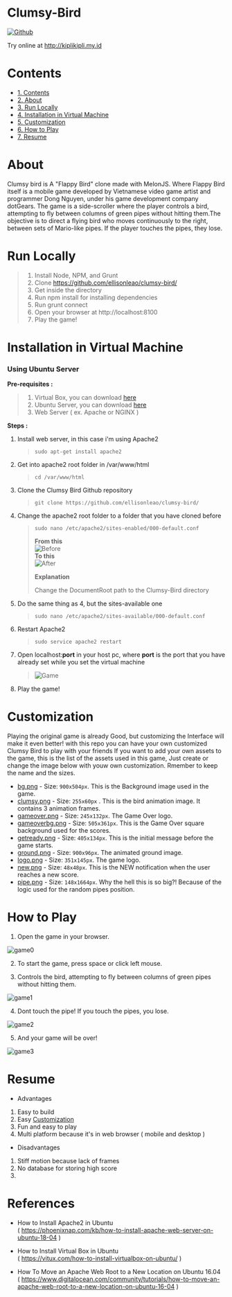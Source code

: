 # **Clumsy-Bird**

[![Github](https://img.shields.io/badge/Credit-Github-black)](https://github.com/ellisonleao/clumsy-bird)

Try online at http://kiplikipli.my.id

# Contents

- [1. Contents](#contents)
- [2. About](#about)
- [3. Run Locally](#run-locally)
- [4. Installation in Virtual Machine](#installation-in-virtual-machine)
- [5. Customization](#customization)
- [6. How to Play](#how-to-play)
- [7. Resume](#resume)

# About
Clumsy bird is A "Flappy Bird" clone made with MelonJS. Where Flappy Bird itself is a mobile game developed by Vietnamese video game artist and programmer Dong Nguyen, under his game development company dotGears. The game is a side-scroller where the player controls a bird, attempting to fly between columns of green pipes without hitting them.The objective is to direct a flying bird who moves continuously to the right, between sets of Mario-like pipes. If the player touches the pipes, they lose.  

# Run Locally

> 1. Install Node, NPM, and Grunt
> 2. Clone https://github.com/ellisonleao/clumsy-bird/
> 3. Get inside the directory
> 4. Run npm install for installing dependencies
> 5. Run grunt connect
> 6. Open your browser at http://localhost:8100
> 7. Play the game!

# Installation in Virtual Machine

### Using Ubuntu Server

**Pre-requisites :**

> 1. Virtual Box, you can download [here](https://www.virtualbox.org/wiki/Downloads)
> 2. Ubuntu Server, you can download [here](https://ubuntu.com/download/server)
> 3. Web Server ( ex. Apache or NGINX )

**Steps :**

1. Install web server, in this case i'm using Apache2
   > `sudo apt-get install apache2`
2. Get into apache2 root folder in /var/www/html
   > `cd /var/www/html`
3. Clone the Clumsy Bird Github repository
   > `git clone https://github.com/ellisonleao/clumsy-bird/`
4. Change the apache2 root folder to a folder that you have cloned before
   > `sudo nano /etc/apache2/sites-enabled/000-default.conf`
   >
   > **From this**  
   > ![Before](Before.png)  
   > **To this**  
   > ![After](After.png)
   >
   > **Explanation**
   >
   > Change the DocumentRoot path to the Clumsy-Bird directory
5. Do the same thing as 4, but the sites-available one
   > `sudo nano /etc/apache2/sites-available/000-default.conf`
6. Restart Apache2
   > `sudo service apache2 restart`
7. Open localhost:**port** in your host pc, where **port** is the port that you have already set while you set the virtual machine
   > ![Game](Game.png)
8. Play the game!

# Customization
Playing the original game is already Good, but customizing the Interface will make it even better! with this repo you can have your own customized Clumsy Bird to play with your friends
If you want to add your own assets to the game, this is the list of the assets used in this game, Just create or change the image below with youw own customization. Rmember to keep the name and the sizes.

- [bg.png](https://raw.githubusercontent.com/ellisonleao/clumsy-bird/gh-pages/data/img/bg.png) - Size: `900x504px`. This is the Background image used in the game.
- [clumsy.png](https://raw.githubusercontent.com/ellisonleao/clumsy-bird/gh-pages/data/img/clumsy.png) - Size: `255x60px` . This is the bird animation image. It contains 3 animation frames.
- [gameover.png](https://raw.githubusercontent.com/ellisonleao/clumsy-bird/gh-pages/data/img/gameover.png) - Size: `245x132px`. The Game Over logo.
- [gameoverbg.png](https://raw.githubusercontent.com/ellisonleao/clumsy-bird/gh-pages/data/img/gameoverbg.png) - Size: `505x361px`. This is the Game Over square background used for the scores.
- [getready.png](https://raw.githubusercontent.com/ellisonleao/clumsy-bird/gh-pages/data/img/getready.png) - Size: `405x134px`. This is the initial message before the game starts.
- [ground.png](https://raw.githubusercontent.com/ellisonleao/clumsy-bird/gh-pages/data/img/ground.png) - Size: `900x96px`. The animated ground image.
- [logo.png](https://raw.githubusercontent.com/ellisonleao/clumsy-bird/gh-pages/data/img/logo.png) - Size: `351x145px`. The game logo.
- [new.png](https://raw.githubusercontent.com/ellisonleao/clumsy-bird/gh-pages/data/img/new.png) - Size: `48x48px`. This is the NEW notification when the user reaches a new score.
- [pipe.png](https://raw.githubusercontent.com/ellisonleao/clumsy-bird/gh-pages/data/img/pipe.png) - Size: `148x1664px`. Why the hell this is so big?! Because of the logic used for the random pipes position.

# How to Play

1. Open the game in your browser.

![game0](game0.png)

2. To start the game, press space or click left mouse.

3. Controls the bird, attempting to fly between columns of green pipes without hitting them.

![game1](game1.png)

4. Dont touch the pipe! If you touch the pipes, you lose.

![game2](game2.png)

5. And your game will be over!

![game3](game3.png)

# Resume

- Advantages  
1. Easy to build
2. Easy [Customization](#customization)
3. Fun and easy to play
4. Multi platform because it's in web browser ( mobile and desktop )
- Disadvantages
1. Stiff motion because lack of frames
2. No database for storing high score
3. 

# References

- How to Install Apache2 in Ubuntu  
( https://phoenixnap.com/kb/how-to-install-apache-web-server-on-ubuntu-18-04 )

- How to Install Virtual Box in Ubuntu  
( https://vitux.com/how-to-install-virtualbox-on-ubuntu/ )

- How To Move an Apache Web Root to a New Location on Ubuntu 16.04  
( https://www.digitalocean.com/community/tutorials/how-to-move-an-apache-web-root-to-a-new-location-on-ubuntu-16-04 )
